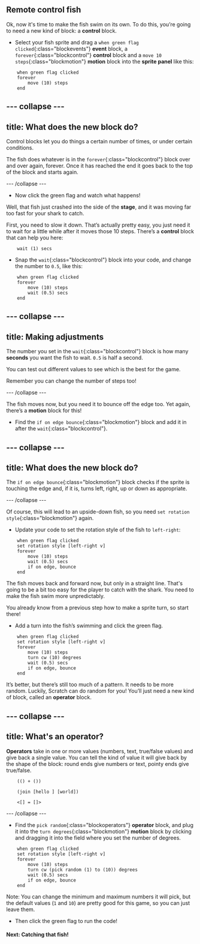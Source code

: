 ## Remote control fish

Ok, now it's time to make the fish swim on its own. To do this, you’re going to need a new kind of block: a **control** block. 

+ Select your fish sprite and drag a `when green flag clicked`{:class="blockevents"} **event** block, a `forever`{:class="blockcontrol"} **control** block and a `move 10 steps`{:class="blockmotion"} **motion** block into the **sprite panel** like this: 

```blocks
    when green flag clicked
    forever
        move (10) steps
    end
```

--- collapse ---
---
title: What does the new block do?
---

Control blocks let you do things a certain number of times, or under certain conditions.

The fish does whatever is in the `forever`{:class="blockcontrol"} block over and over again, forever. Once it has reached the end it goes back to the top of the block and starts again. 

--- /collapse ---

+ Now click the green flag and watch what happens!

Well, that fish just crashed into the side of the **stage**, and it was moving far too fast for your shark to catch. 

First, you need to slow it down. That’s actually pretty easy, you just need it to wait for a little while after it moves those 10 steps. There’s a **control** block that can help you here: 

```blocks
    wait (1) secs
```

+ Snap the `wait`{:class="blockcontrol"} block into your code, and change the number to `0.5`, like this:


```blocks
    when green flag clicked
    forever
        move (10) steps
        wait (0.5) secs
    end
```


--- collapse ---
---
title: Making adjustments
---

The number you set in the `wait`{:class="blockcontrol"} block is how many **seconds** you want the fish to wait. `0.5` is half a second. 

You can test out different values to see which is the best for the game. 

Remember you can change the number of steps too! 

--- /collapse ---

The fish moves now, but you need it to bounce off the edge too. Yet again, there’s a **motion** block for this! 

+ Find the `if on edge bounce`{:class="blockmotion"} block and add it in after the `wait`{:class="blockcontrol"}.

--- collapse ---
---
title: What does the new block do?
---

The `if on edge bounce`{:class="blockmotion"} block checks if the sprite is touching the edge and, if it is, turns left, right, up or down as appropriate. 

--- /collapse ---

Of course, this will lead to an upside-down fish, so you need `set rotation style`{:class="blockmotion"} again. 

+ Update your code to set the rotation style of the fish to `left-right`:

```blocks
    when green flag clicked
    set rotation style [left-right v]
    forever
        move (10) steps
        wait (0.5) secs
        if on edge, bounce
    end
```

The fish moves back and forward now, but only in a straight line. That's going to be a bit too easy for the player to catch with the shark. You need to make the fish swim more unpredictably.

You already know from a previous step how to make a sprite turn, so start there! 

+ Add a turn into the fish’s swimming and click the green flag. 

```blocks
    when green flag clicked
    set rotation style [left-right v]
    forever
        move (10) steps
        turn cw (10) degrees
        wait (0.5) secs
        if on edge, bounce
    end
```

It’s better, but there’s still too much of a pattern. It needs to be more random. Luckily, Scratch can do random for you! You’ll just need a new kind of block, called an **operator** block.

--- collapse ---
---
title: What's an operator?
---

**Operators** take in one or more values (numbers, text, true/false values) and give back a single value. You can tell the kind of value it will give back by the shape of the block: round ends give numbers or text, pointy ends give true/false. 

```blocks
    (() + ())

    (join [hello ] [world])

    <[] = []>
```

--- /collapse ---

+ Find the `pick random`{:class="blockoperators"} **operator** block, and plug it into the `turn degrees`{:class="blockmotion"} **motion** block by clicking and dragging it into the field where you set the number of degrees. 

```blocks
    when green flag clicked
    set rotation style [left-right v]
    forever 
        move (10) steps
        turn cw (pick random (1) to (10)) degrees
        wait (0.5) secs
        if on edge, bounce
    end
```

Note: You can change the minimum and maximum numbers it will pick, but the default values (`1` and `10`) are pretty good for this game, so you can just leave them.

+ Then click the green flag to run the code!
 
#### Next: Catching that fish!

